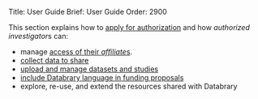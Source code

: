 Title: User Guide
Brief: User Guide
Order: 2900

This section explains how to [apply for authorization](|filename|guidance/investigators/getting-authorized.md) and how *authorized investigator*s can:

* manage [access of their *affiliate*s](|filename|guidance/investigators/getting-authorized/affiliates.md).
* [collect data to share](|filename|guidance/investigators/releasing-data.md)
* [upload and manage datasets and studies](|filename|guidance/contributing.md)
* [include Databrary language in funding proposals](|filename|guidance/investigators/proposal.md)
* explore, re-use, and extend the resources shared with Databrary
